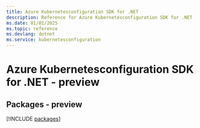 ```yaml
---
title: Azure Kubernetesconfiguration SDK for .NET
description: Reference for Azure Kubernetesconfiguration SDK for .NET
ms.date: 01/01/2025
ms.topic: reference
ms.devlang: dotnet
ms.service: kubernetesconfiguration
---
```

# Azure Kubernetesconfiguration SDK for .NET - preview
## Packages - preview
[!INCLUDE [packages](kubernetesconfiguration-index.md)]